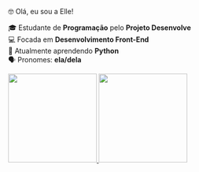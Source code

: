 🤓 Olá, eu sou a Elle!

🎓 Estudante de **Programação** pelo **Projeto Desenvolve** <br>
💻 Focada em **Desenvolvimento Front-End** <br>
🐍 Atualmente aprendendo **Python** <br>
🗣️ Pronomes: **ela/dela**


<div>
  <a href="https://github.com/gabrielleazevedopd208">
    <img height="180em" src="https://github-readme-stats.vercel.app/api?username=gabrielleazevedopd208&show_icons=true&theme=dracula&include_all_commits=true&count_private=true"/>
    <img height="180em" src="https://github-readme-stats.vercel.app/api/top-langs/?username=gabrielleazevedopd208&layout=compact&langs_count=16&theme=dracula"/>
  </a>
</div>
